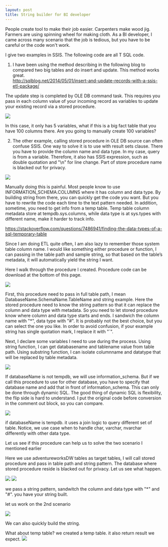 ```yaml
---
layout: post
title: String builder for BI developer
---
```


People create tool to make their job easier. Carpenters make wood jig.  Farmers are using spinning wheel for making cloth. 
As a BI developer, I came across many scenario that the job is tedious, but you have to be careful or the code won't work.

I give two examples in SSIS.  The following code are all T SQL code.  

1. I have been using the method describing in the following blog to compared two big tables and do insert and update.  This method works great.  
<http://sqlblog.net/2014/05/01/insert-and-update-records-with-a-ssis-etl-package/>  

The update step is completed by OLE DB command task. This requires you pass in each column value of your incoming record as variables to update your existing record via a stored procedure.  

<img src="/images/blog10/example1.PNG" >

In this case, it only has 5 variables,  what if this is a big fact table that you have 100 columns there. Are you going to manually create 100 variables? 

2. The other example, calling stored procedure in OLE DB source can often confuse SSIS. One way to solve it is to use with result sets clause. There you have to provide the column name and data type.  In my case, query is from a variable. Therefore, it also has SSIS expression, such as double quotation and "\n" for line change. Part of store procedure name is blacked out for privacy.

<img src="/images/blog10/exampl2.PNG" >  

Manually doing this is painful. Most people know to use INFORMATION_SCHEMA.COLUMNS where it has column and data type. By building string from there, you can quickly get the code you want. But you have to rewrite the code each time to the text pattern needed.  In addition, sometime, you need to get info from a temp table.  Temp table column metadata store at tempdb.sys.columns, while data type is at sys.types with different name, make it harder to track info.

<https://stackoverflow.com/questions/7486941/finding-the-data-types-of-a-sql-temporary-table>

Since I am doing ETL quite often, I am also lazy to remember those system table column name. I would like something either procedure or function, I can passing in the table path and sample string, so that based on the table’s  metadata, it will automatically yield the string I want.

Here I walk through the procedure I created.  Procedure code can be download at the bottom of this page.

<img src="/images/blog10/code_section1.PNG" > 

First, this procedure need to pass in full table path, I mean DatabaseName.SchemaName.TableName and string example.   Here the stored procedure need to know the string pattern so that it can replace the column and data type with metadata. So you need to let stored procedure know where column and data type starts and ends.  I sandwich the column name with "*", data type with "#". It is probably not the best choice, but you can select the one you like. In order to avoid confusion, if your example string has single quotation mark, I replace it with "`". 

Next, I declare some variables I need to use during the process. Using string function, I can get databasename and tablename value from table path.  Using substring function, I can  isolate columnname and datatype that will be replaced by table metadata.


<img src="/images/blog10/code_section2.PNG" > 

If databaseName is not tempdb, we will use information_schema. But if we call this procedure to use for other database, you have to specify that database name and add that in front of information_schema. This can only be done through dynamic SQL. The good thing of dynamic SQL is flexibility, the flip side is hard to understand. 
I put the original code before conversion in the comment out block, so you can compare.

<img src="/images/blog10/code_section3.PNG" >

if databaseName is tempdb. it uses a join logic to query different set of table. Notice, we use case when to handle char, varchar, nvarchar differently with other data type. 

Let us see if this procedure can help us to solve the two scenario I mentioned earlier  

Here we use adventureworksDW tables as target tables,   I will call stored procedure and pass in table path and string pattern.  The database where stored procedure reside is blacked out for privacy. Let us see what happen. 

<img src="/images/blog10/string_build_sample1.PNG" >

<img src="/images/blog10/string_build_sample2.PNG" >

we pass a string pattern, sandwitch the column and data type with "*" and "#". you have your string built.

let us work on the 2nd scenario

<img src="/images/blog10/string_build_sample3.PNG" >

We can also quickly build the string.

What about temp table?  we created a temp table. it also return result we expect. 
<img src="/images/blog10/string_build_sample4.PNG" >




